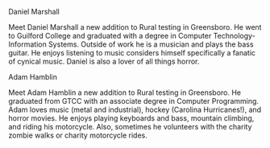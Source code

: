 Daniel Marshall

Meet Daniel Marshall a new addition to Rural testing in Greensboro. He went to Guilford College and graduated with a degree in Computer Technology-Information Systems. Outside of work he is a musician and plays the bass guitar. He enjoys listening to music considers himself specifically a fanatic of cynical music. Daniel is also a lover of all things horror.


Adam Hamblin

Meet Adam Hamblin a new addition to Rural testing in Greensboro.  He graduated from GTCC with an associate degree in Computer Programming.  Adam loves music (metal and industrial), hockey (Carolina Hurricanes!), and horror movies.  He enjoys playing keyboards and bass, mountain climbing, and riding his motorcycle. Also, sometimes he volunteers with the charity zombie walks or charity motorcycle rides. 
